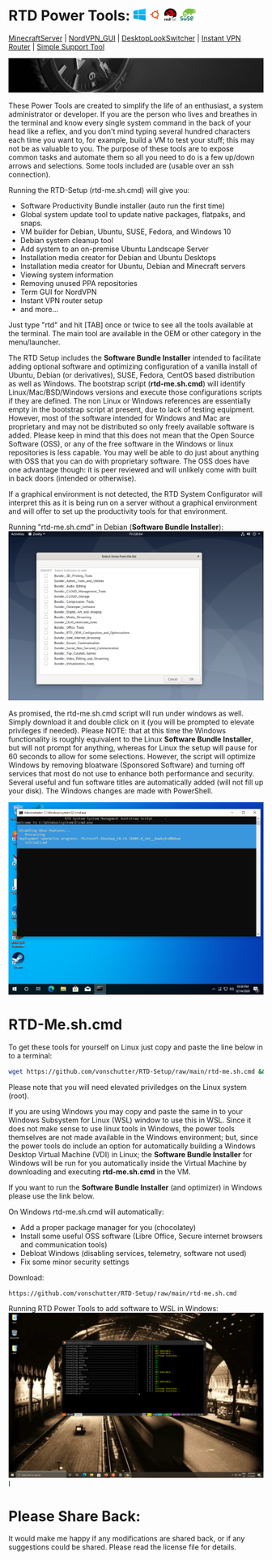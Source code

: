 # RTD Power Tools:     <img src="media_files/WindowsLogo.png" width="24" height="24"> <img src="media_files/UbuntuLogo.png" width="24" height="24">  <img src="media_files/RedHatLogo.png" width="24" height="24">  <img src="media_files/SuseLogo.png" width="32" height="24"> 
[MinecraftServer](https://github.com/vonschutter/RTD-Setup/blob/main/modules/Minecraft-Server-Manager.mod/README.md) | [NordVPN_GUI](https://github.com/vonschutter/RTD-Setup/blob/main/modules/Nordvpn-Manager.mod/README.md) | [DesktopLookSwitcher](modules/RTD-Desktop-Look-Switcher.mod/README.md) | [Instant VPN Router](/modules/RTD-VPN-Router.mod/README.md) | [Simple Support Tool](/modules/Simple-Support-Tool.mod/README.md)

![RTD Builder Screenshot](media_files/header-time.jpg "Header")

These Power Tools are created to simplify the life of an enthusiast, a system administrator or developer. If you are the person who lives and breathes in the terminal and know every single system command in the back of your head like a reflex, and you don't mind typing several hundred characters each time you want to, for example, build a VM to test your stuff; this may not be as valuable to you. The purpose of these tools are to expose common tasks and automate them so all you need to do is a few up/down arrows and selections.  Some tools included are (usable over an ssh connection).

Running the RTD-Setup (rtd-me.sh.cmd) will give you:
- Software Productivity Bundle installer (auto run the first time)
- Global system update tool to update native packages, flatpaks, and snaps.
- VM builder for Debian, Ubuntu, SUSE, Fedora, and Windows 10
- Debian system cleanup tool
- Add system to an on-premise Ubuntu Landscape Server
- Installation media creator for Debian and Ubuntu Desktops
- Installation media creator for Ubuntu, Debian and Minecraft servers
- Viewing system information
- Removing unused PPA repositories
- Term GUI for NordVPN
- Instant VPN router setup
- and more...

Just type "rtd" and hit [TAB] once or twice to see all the tools available at the terminal. The main tool are available in the OEM or other category in the menu/launcher.

The RTD Setup includes the **Software Bundle Installer** intended to facilitate adding optional software and optimizing configuration of a vanilla install of Ubuntu, Debian (or derivatives), SUSE, Fedora, CentOS based distribution as well as Windows. The bootstrap script (**rtd-me.sh.cmd**) will identify Linux/Mac/BSD/Windows versions and execute those configurations scripts if they are defined. The non Linux or Windows references are essentially empty in the bootstrap script at present, due to lack of testing equipment. However, most of the software intended for Windows and Mac are proprietary and may not be distributed so only freely available software is added. Please keep in mind that this does not mean that the Open Source Software (OSS), or any of the free software in the Windows or linux repositories is less capable. You may well be able to do just about anything with OSS that you can do with proprietary software. The OSS does have one advantage though: it is peer reviewed and will unlikely come with built in back doors (intended or otherwise).  

If a graphical environment is not detected, the RTD System Configurator will interpret this as it is being run on a server without a graphical environment and will offer to set up the productivity tools for that environment.

Running "rtd-me.sh.cmd" in Debian (**Software Bundle Installer**):
<kbd> ![RTD Builder Screenshot 2](media_files/ScrGnoDeskoem.png) </kbd> 

As promised, the rtd-me.sh.cmd script will run under windows as well. Simply download it and double click on it (you will be prompted to elevate privileges if needed). Please NOTE: that at this time the Windows functionality is roughly equivalent to the Linux **Software Bundle Installer**, but will not prompt for anything, whereas for Linux the setup will pause for 60 seconds to allow for some selections. However, the script will optimize Windows by removing bloatware (Sponsored Software) and turning off services that most do not use to enhance both performance and security. Several useful and fun software titles are automatically added (will not fill up your disk). The Windows changes are made with PowerShell.

<kbd> <img src="media_files/Scr11.png" > </kbd> 

# RTD-Me.sh.cmd
To get these tools for yourself on Linux just copy and paste the line below in to a terminal:

```bash
wget https://github.com/vonschutter/RTD-Setup/raw/main/rtd-me.sh.cmd && bash ./rtd-me.sh.cmd
```
Please note that you will need elevated priviledges on the Linux system (root).

If you are using Windows you may copy and paste the same in to your Windows Subsystem for Linux (WSL) window to use this in WSL. Since it does not make sense to use linux tools in Windows, the power tools themselves are not made available in the Windows environment; but, since the power tools do include an option for automatically building a Windows Desktop Virtual Machine (VDI) in Linux; the **Software Bundle Installer** for Windows will be run for you automatically inside the Virtual Machine by downloading and executing **rtd-me.sh.cmd** in the VM. 

If you want to run the **Software Bundle Installer** (and optimizer) in Windows please use the link below.

On Windows rtd-me.sh.cmd will automatically:
- Add a proper package manager for you (chocolatey)
- Install some useful OSS software (Libre Office, Secure internet browsers and communication tools)
- Debloat Windows (disabling services, telemetry, software not used)
- Fix some minor security settings

Download:
```
https://github.com/vonschutter/RTD-Setup/raw/main/rtd-me.sh.cmd
```
Running RTD Power Tools to add software to WSL in Windows:
<kbd> ![RTD Builder Screenshot 2](media_files/ScrWinWSL.png?raw=true "Executing the Script in WSL")</kbd> 
l

# Please Share Back:
It would make me happy if any modifications are shared back, or if any suggestions could be shared. Please read the license file for details. 
